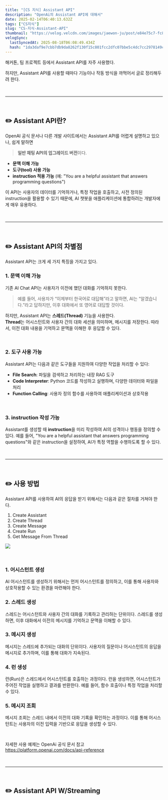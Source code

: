 ```yaml
---
title: "[CS 지식] Assistant API"
description: "OpenAi의 Assistant API에 대해서"
date: 2025-02-14T06:40:13.632Z
tags: ["CS지식"]
slug: "CS-지식-Assistant-API"
thumbnail: "https://velog.velcdn.com/images/jaewon-ju/post/e84e75c7-fc85-46a9-bfbc-2eff246bf02f/image.png"
velogSync:
  lastSyncedAt: 2025-08-18T06:08:49.434Z
  hash: "1da3daf9e7cbb7db9da8262f130f15c801fcc2dfc07bbe5c4dc7cc2978149ca8"
---
```


해커톤, 팀 프로젝트 등에서 Assistant API를 자주 사용했다.

하지만, Assistant API를 사용할 때마다 기능이나 작동 방식을 까먹어서 글로 정리해두려 한다.

<br>

---

<br>

## ✏️ Assistant API란?

OpenAI 공식 문서나 다른 개발 사이트에서는 Assistant API를 어렵게 설명하고 있으나, 쉽게 말하면 

>**일반 채팅 API의 업그레이드 버전**이다.  

- **문맥 이해 가능**  
- **도구(tool) 사용 가능**  
- **instruction 적용 가능** (예: "You are a helpful assistant that answers programming questions")

이 API는 사용자의 데이터를 기억하거나, 특정 작업을 호출하고, 사전 정의된 instruction을 활용할 수 있기 때문에, AI 챗봇을 애플리케이션에 통합하려는 개발자에게 매우 유용하다.

<br>

---

<br>

## ✏️ Assistant API의 차별점
Assistant API는 크게 세 가지 특징을 가지고 있다.

### 1. 문맥 이해 가능

기존 AI Chat API는 사용자가 이전에 했던 대화를 기억하지 못한다. 
>예를 들어, 사용자가 “이제부터 한국어로 대답해”라고 말하면, AI는 “알겠습니다.”라고 답하지만, 이후 대화에서 또 영어로 대답할 것이다.

하지만, Assistant API는 **스레드(Thread)** 기능을 사용한다.  
**Thread**는 어시스턴트와 사용자 간의 대화 세션을 의미하며, 메시지를 저장한다.
따라서, 이전 대화 내용을 기억하고 문맥을 이해한 후 응답할 수 있다.

<br>

### 2. 도구 사용 가능

Assistant API는 다음과 같은 도구들을 지원하여 다양한 작업을 처리할 수 있다:

- **File Search**: 파일을 검색하고 처리하는 내장 RAG 도구  
- **Code Interpreter**: Python 코드를 작성하고 실행하며, 다양한 데이터와 파일을 처리  
- **Function Calling**: 사용자 정의 함수를 사용하여 애플리케이션과 상호작용

<br>

### 3. instruction 작성 가능

Assistant를 생성할 때 **instruction**을 미리 작성하여 AI의 성격이나 행동을 정의할 수 있다. 
예를 들어, "You are a helpful assistant that answers programming questions"와 같은 instruction을 설정하여, AI가 특정 역할을 수행하도록 할 수 있다.

<br>

---

<br>

## ✏️ 사용 방법

Assistant API를 사용하여 AI의 응답을 받기 위해서는 다음과 같은 절차를 거쳐야 한다.
>
1. Create Assistant
2. Create Thread
3. Create Message
4. Create Run
5. Get Message From Thread


![](https://velog.velcdn.com/images/jaewon-ju/post/e84e75c7-fc85-46a9-bfbc-2eff246bf02f/image.png)


<br>

### 1. **어시스턴트 생성**

AI 어시스턴트를 생성하기 위해서는 먼저 어시스턴트를 정의하고, 이를 통해 사용자와 상호작용할 수 있는 환경을 마련해야 한다.

### 2. **스레드 생성**

스레드는 어시스턴트와 사용자 간의 대화를 기록하고 관리하는 단위이다. 스레드를 생성하면, 이후 대화에서 이전의 메시지를 기억하고 문맥을 이해할 수 있다.

### 3. **메시지 생성**

메시지는 스레드에 추가되는 대화의 단위이다. 사용자의 질문이나 어시스턴트의 응답을 메시지로 추가하며, 이를 통해 대화가 지속된다.

### 4. **런 생성**

런(Run)은 스레드에서 어시스턴트를 호출하는 과정이다. 런을 생성하면, 어시스턴트가 주어진 작업을 실행하고 결과를 반환한다. 예를 들어, 함수 호출이나 특정 작업을 처리할 수 있다.

### 5. **메시지 조회**

메시지 조회는 스레드 내에서 이전의 대화 기록을 확인하는 과정이다. 이를 통해 어시스턴트는 사용자의 이전 입력을 기반으로 응답을 생성할 수 있다.


<br>

자세한 사용 예제는 OpenAi 공식 문서 참고
https://platform.openai.com/docs/api-reference

<br>

---

<br>

## ✏️ Assistant API W/Streaming



